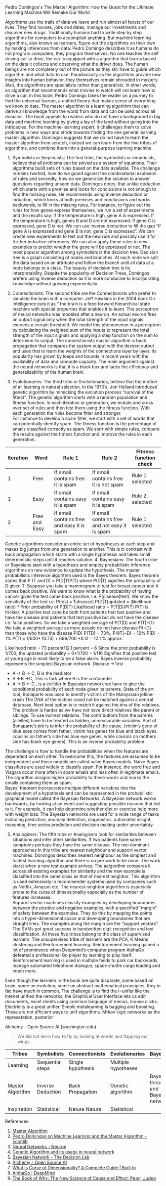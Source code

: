 
Pedro Domingos's The Master Algorithm: How the Quest for the Ultimate Learning Machine Will Remake Our World


Algorithms use the trails of data we leave and run almost all facets of our lives. They find movies, jobs and dates, manage our investments and discover new drugs. Traditionally humans had to write step by step algorithms for computers to accomplish anything. But machine learning algorithms, also known as learners, figure out the algorithms on their own by making inferences from data. Pedro Domingo describes it as humans do not program computers, they program themselves. No one teaches the self driving car to drive, the car is equipped with a algorithm that learns based on the data it collects and observing what the driver does. The human beings are not completely out of the picture as they still have to guide which algorithm and what data to use.
Paradoxically as the algorithms provide new insights into human behavior, they themselves remain shrouded in mystery. Also, the algorithms are specialists rather than generalists. In other words, an algorithm that recommends what movies to watch will not learn how to drive a car. In this book, Pedro Domingo takes the reader on a journey to find the universal learner, a unified theory that makes sense of everything we know to date. The master algorithm is a learning algorithm that can derive all knowledge from the world from data and can be used across all domains. 
The book appeals to readers who do not have a background in big data and machine learning by giving a lay of the land without going into the intricacies. For the machine-learning expert, it challenges them to solve problems in new ways and stride towards finding the one general learning master algorithm.  Domingos suggests that we do not have to learn the master algorithm from scratch, instead we can learn from the five tribes of algorithms, and combine them into a general-purpose learning machine.

1.	Symbolists or Empiricists:
The first tribe, the symbolists or empiricists, believe that all problems can be solved as a system of equations. Their algorithms build sets of rules based on the data available. The challenge remains twofold, how do we guard against the combinatorial explosion of rules and secondly, how do we generalize the solution to answer questions regarding unseen data. Domingos notes, that unlike deduction which starts with a premise and looks for conclusions is not enough to find the missing rules.  He recommends using inverse deduction or induction, which looks at both premises and conclusions and works backwards, to fill in the missing rules.
For instance, to figure out the rules for how genes express themselves, we run a set of experiments and the results say: 
If the temperature is high, gene A is expressed.
If the temperature is high, genes B and D are not expressed.
If gene C is expressed, gene D is not.
We can use inverse deduction to fill the gap “If gene A is expressed and gene B is not, gene C is expressed”. We can create new experiments to test out the new rule and possibly use it for further inductive inferences. We can also apply these rules to new examples to predict whether the gene will be expressed or not.
The most popular algorithm among symbolists is the decision tree. Decision tree is a graph consisting of nodes and branches. At each node we split the data based on an attribute and follow the branch until all data at a node belongs to a class. The beauty of decision tree is its interpretability. Despite the popularity of Decision Trees, Domingos prefers using Inverse deduction as it is more conducive to incorporating knowledge without growing exponentially.

2.	Connectionists:
The second tribe are the Connectionists who prefer to simulate the brain with a computer. Jeff Hawkins in the 2004 book On Intelligence puts it as “ the brain is a feed forward hierarchical state machine with special properties that enables it to learn.
The perceptron of neural networks was modeled after a neuron.  An actual neuron fires an output signal only when the total strength of the input signals exceeds a certain threshold. We model this phenomenon in a perceptron by calculating the weighted sum of the inputs to represent the total strength of the input signals and applying a step function on the sum to determine its output. 
The connectionists master algorithm is back propagation that compares the system output with the desired output and uses that to learn the weights of the connections layer by layer. Its popularity has grown by leaps and bounds in recent years with the availability of data and compute capacity. The main argument against the neural networks is that it is  a black box and lacks the efficiency and generalizability of the human brain. 

3.	Evolutionaries:
The third tribe or Evolutionaries, believe that the mother of all learning is natural selection. In the 1970’s, Jon Holland introduced genetic algorithm by mimicking the evolution process “survival of the fittest”. The genetic algorithm starts with a random population and fitness function. In each iteration or generation, we mutate and cross over set of rules and then test them using the fitness function. With each generation the rules become fitter and stronger.    
For instance to develop a spam filter, we start with a set of words that can potentially identify spam. The fitness function is the percentage of emails classified correctly as spam. We start with simple rules, compare the results against the fitness function and improve the rules in each generation.

|Iteration	|Word	|Rule 1	|Rule 2	|Fitness function check |
| ----------- | ----------- |----------- | ----------- |----------- | 
|1	|Free	|If email contains free it is spam	|If email contains free it is not spam 	|Rule 1 selected |
|1	|Easy	|If email contains easy it is spam	|If email contains easy it is spam	|Rule 2 selected |
|2	|Free and Easy	|If email contains free and easy it is spam	|If email contains free and not easy it is spam	|Rule 1 selected |

Genetic algorithms consider an entire set of hypotheses at each step and makes big jumps from one generation to another. This is in contrast with back propagation which starts with a single hypothesis and takes small deterministic steps until it reaches solution.
4.	 Baynesians:
 The fourth tribe or Bayesians start with a hypothesis and employ probabilistic inference algorithms on new evidence to update the hypothesis.  The master probabilistic inference algorithm used is the Bayes theorem. 
Bayes theorem states that 
P (T and D) = P(D|T)P(T) where P(D|T) signifies the probability of D given T. 
Suppose you take a mammogram to test for breast cancer and it comes back positive. We want to know what is the probability of having cancer given the test came back positive, i.e. P(disease|test). We know the sensitivity of the test i.e. P(test = 1|disease)
P(D|T)updated = (likelihood ratio) * Prior probability of P(D|T)
Likelihood ratio = P(T|D)/P(T)
P(T) is trickier. A positive test cane be both from patients that test positive and have the disease and patients that test positive but do not have the disease i.e. false positives.  So we take a weighted average of P(T|D) and P(T|~D). We take a weighted average as more people do not have disease P(~D) than those who have the disease P(D)
P(TD) = 73%, P/9T|~D) = 12%
P(D) = 1%
P(T) = 1/600* (0.73) + 699/700 *0.12 = 12.1 % approx.

Likelihood ratio = 73 percent/12.1 percent  = 6
Since the prior probability is 1/700, the updated probability = 6*1/700 = 1/116
Signifies that positive test at young age is most likely to be a false alarm.
Bayes inverse probability represents the simplest Bayesian network. 
Disease ->Test 
-	A -> B -> C,  B is the mediator
-	A <-B ->C, This is  fork where B is the confounder
-	A -> B <- C , is a collider
In Bayesian network we have to give the conditional probability of each node given its parents.
State of the art tool, Bonaparte was used to identify victims of the Malayasian jetliner crash The DNA of the victims could not be matched against a central database. Next best option is to match it against the dna of the relatives. The problem is harder as we have not have direct relatives like parent or siblings. To use indirect relations.
The contributions from the parents (allelles) have to be treated as hidden, unmeasurable variables. Part of Bonaparte’s job is to infer the probability of the cause. (victim’s gene of blue eyes comes from father, victim has genes for blue and black eyes, cousins on father’s side has blue eye genes, while cousins on mothers side has black eye genes). This is an inverse probability problem.
 

The challenge is how to handle the probabilities when the features are dependent on each other. To overcome this, the features are assumed to be independent and these models are called naïve Bayes models.
Naïve Bayes classifiers are used widely to classify spam. For instance, the word free and Viagara occur more often in spam emails and less often in legitimate emails. The algorithm assigns higher probability to these words and marks the emails containing them as spam.    
Bayes’ theorem incorporates multiple different variables into the development of a hypothesis and can be represented in the probabilistic graphical model called the Bayesian Networks. A Bayesian network works backwards, by looking at an event and suggesting possible reasons that led to it. For example, it can help determine whether diet or exercise help more with weight loss. The Bayesian networks are used for a wide range of tasks including prediction, anomaly detection, diagnostics, automated insight, reasoning, time series prediction and decision making under uncertainty.

5.	Analogizers:
The fifth tribe or Analogizers look for similarities between situations and infer other similarities. If two patients have same symptoms perhaps they have the same disease.
The two dominant approaches in this tribe are nearest neighbour and support vector machines. Domingos describes nearest neighbour as the simplest and fastest learning algorithm and there is no pre work to be done. The work starst when a new test example arrives. The aalgorithm compares it across all existing examples for similarity and the new example is classified into the same class as that of nearest neighbor. This algorithm is used extensively in recommender systems used by companies such as Netflix, Amazon etc. The nearest neighbor algorithm is especially prone to the curse of dimensionality especially as the number of features increases.  
Support vector machines classify examples by developing boundaries between the positive and negative examples, with a specified “margin” of safety between the examples. They do this by mapping the points into a hyper-dimensional space and developing boundaries that are straight lines. The examples along the margin are the “support vectors”. The SVMs got great success in handwritten digit recognition and text classification.
All these five tribes belong to the class of supervised learners. The unsupervised tribe of learners are the PCA, K Means clustering and Reinforcement learning. Reinforcement learning gained a lot of prominence when Deepmind’s computer program AlphaGo defeated a professional Go player by learning to play itself. Reinforcement learning is used in multiple fields to park car backwards, manage automated telephone dialogue, space shuttle cargo leading and much more.

Even though the learners in the book are quite disparate, some based on brain, some on evolution, some on abstract mathematical pronciples, they in fac have much in common. The challenge is to find the i=unfier like the Intenet unified the networks, the Graphical User Interface lets us edit documents, excel sheets using common language of menus, mouse clicks. Electricity is a great unifier.
Simple metalearning is bagging and boosting. These are not efficient ways to unif algorithms.
Mrkov logic networks as the represetation, posterior

Alchemy - Open Source AI (washington.edu)

> We did not learn how to fly by looking at words and flapping our wings

|Tribes	|Symbolists	|Connectionists	|Evolutionaries	|Bayesians	|Analogizers |
| ----------- | ----------- |----------- | ----------- |----------- | ----------- | 
|Learning	|Sequential steps	|Single hypothesis |	Multiple hypotheses	| |	
|Master Algorithm	|Inverse Deduction	|Back Propagation	|Genetic algorithm	|Bayes theorem and Bayesian networks	|Support Vector Machines|
|Inspiration	|Statistical	|Nature	Nature	|Statistical	|
					


References:

1.	[Master Algorithm](https://lamp.cse.fau.edu/~lkoester2015/Master-Algorithm/index.html) 
2.	[Pedro Domingos on Machine Learning and the Master Algorithm - Econlib](https://www.econtalk.org/pedro-domingos-on-machine-learning-and-the-master-algorithm/)
3.	[Neural Networks - Neuron](https://cs.stanford.edu/people/eroberts/courses/soco/projects/neural-networks/Neuron/index.html#:~:text=The%20perceptron%20is%20a%20mathematical%20model%20of%20a,axons%2C%20electrical%20signals%20are%20modulated%20in%20various%20amounts.)
4.	[Genetic Algorithm and its usage in neural network](https://theailearner.com/2018/11/08/genetic-algorithm-and-its-usage-in-neural-network/)
5.	[Bayesian Network - The Decision Lab](https://thedecisionlab.com/reference-guide/statistics/bayesian-network/#:~:text=Bayes%E2%80%99%20theorem%20incorporates%20multiple%20different%20variables%20into%20the,is%20that%20they%20must%20satisfy%20the%20Markov%20condition.)
6.	[Alchemy - Open Source AI](http://alchemy.cs.washington.edu/)
7. [What is Curse of Dimensionality? A Complete Guide | Built In](https://builtin.com/data-science/curse-dimensionality)
8.	[AlphaGo | DeepMind](https://deepmind.com/research/case-studies/alphago-the-story-so-far)
9.	[The Book of Why: The New Science of Cause and Effect: Pearl, Judea](https://www.amazon.com/Book-Why-Science-Cause-Effect/dp/046509760X)


